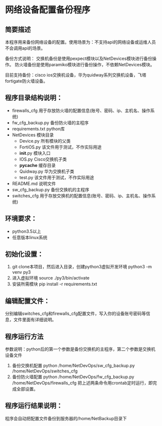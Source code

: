 # 网络设备配置备份程序

## 简要描述
本程序用来备份网络设备的配置。使用场景为：不支持api的网络设备或运维人员不会调用api的场景。

备份方式说明：
交换机备份是使用pexpect模块以及NetDevices模块进行备份操作。
防火墙备份是使用paramiko模块进行备份操作，不依赖NetDevices模块。

目前支持备份：cisco ios交换机设备，华为quidway系列交换机设备，飞塔fortigate防火墙设备。

## 程序目录结构说明：
- firewalls_cfg 用于存放防火墙的配置信息(账号、密码、ip、主机名、操作系统) 
- fw_cfg_backup.py 备份防火墙的主程序
- requirements.txt python库
- NetDevices 模块目录
    - Device.py 所有模块的父类
    - FortiOS.py 该文件用于测试，不作实际用途
    - __init__.py 模块入口
    - IOS.py Cisco交换机子类
    - __pycache__ 缓存目录
    - Quidway.py 华为交换机子类
    - test.py 该文件用于测试，不作实际用途
- README.md 说明文件
- sw_cfg_backup.py 备份交换机的主程序
- switches_cfg 用于存放交换机的配置信息(账号、密码、ip、主机名、操作系统)

## 环境要求：
- python3.5以上
- 任意版本linux系统

## 初始化设置：
1. git clone本项目，然后进入目录，创建python3虚拟开发环境
python3 -m venv py3
2. 进入虚拟环境
source ./py3/bin/activate
3. 安装所需模块
pip install -r requirements.txt

## 编辑配置文件：
分别编辑switches_cfg和firewalls_cfg配置文件，写入你的设备账号密码等信息，文件里面有详细说明。

## 程序运行方法
参数说明：python后的第一个参数是备份交换机的主程序，第二个参数是交换机设备文件
1. 备份交换机配置
python /home/NetDevOps/sw_cfg_backup.py /home/NetDevOps/switches_cfg
2. 备份防火墙配置
python /home/NetDevOps/fw_cfg_backup.py /home/NetDevOps/firewalls_cfg
把上述两条命令用crontab定时运行，即完成全部设置。

## 程序运行结果说明：
程序会自动把配置文件备份到服务器的/home/NetBackup目录下

